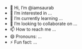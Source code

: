- 👋 Hi, I’m @iamsaurab
- 👀 I’m interested in ...
- 🌱 I’m currently learning ...
- 💞️ I’m looking to collaborate on ...
- 📫 How to reach me ...
- 😄 Pronouns: ...
- ⚡ Fun fact: ...

<!---
iamsaurab/iamsaurab is a ✨ special ✨ repository because its `README.md` (this file) appears on your GitHub profile.
You can click the Preview link to take a look at your changes.
--->
